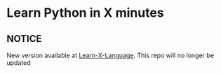# Learn Python in X minutes

## NOTICE

New version available at [Learn-X-Language](https://github.com/BoscoDomingo/Learn-X-Language). This repo will no longer be updated

